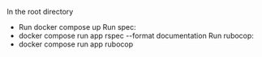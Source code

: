 In the root directory
- Run docker compose up
Run spec:
- docker compose run app rspec --format documentation
Run rubocop:
- docker compose run app rubocop 
